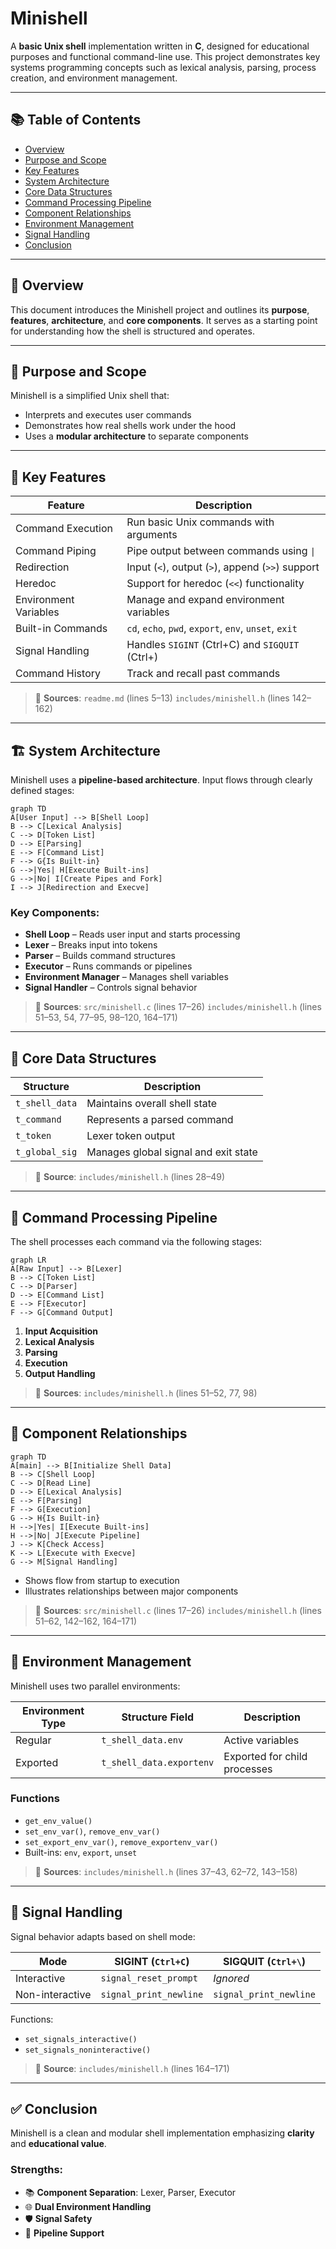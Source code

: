 
# Minishell

A **basic Unix shell** implementation written in **C**, designed for educational purposes and functional command-line use. This project demonstrates key systems programming concepts such as lexical analysis, parsing, process creation, and environment management.

---

## 📚 Table of Contents

- [Overview](#-overview)
- [Purpose and Scope](#-purpose-and-scope)
- [Key Features](#-key-features)
- [System Architecture](#-system-architecture)
- [Core Data Structures](#-core-data-structures)
- [Command Processing Pipeline](#-command-processing-pipeline)
- [Component Relationships](#-component-relationships)
- [Environment Management](#-environment-management)
- [Signal Handling](#-signal-handling)
- [Conclusion](#-conclusion)

---

## 📄 Overview

This document introduces the Minishell project and outlines its **purpose**, **features**, **architecture**, and **core components**. It serves as a starting point for understanding how the shell is structured and operates.

---

## 🎯 Purpose and Scope

Minishell is a simplified Unix shell that:

- Interprets and executes user commands
- Demonstrates how real shells work under the hood
- Uses a **modular architecture** to separate components


---

## 🚀 Key Features

| Feature               | Description |
|----------------------|-------------|
| Command Execution     | Run basic Unix commands with arguments |
| Command Piping        | Pipe output between commands using `\|` |
| Redirection           | Input (`<`), output (`>`), append (`>>`) support |
| Heredoc               | Support for heredoc (`<<`) functionality |
| Environment Variables | Manage and expand environment variables |
| Built-in Commands     | `cd`, `echo`, `pwd`, `export`, `env`, `unset`, `exit` |
| Signal Handling       | Handles `SIGINT` (Ctrl+C) and `SIGQUIT` (Ctrl+\) |
| Command History       | Track and recall past commands |

> 📁 **Sources**:
> `readme.md` (lines 5–13)
> `includes/minishell.h` (lines 142–162)

---

## 🏗️ System Architecture

Minishell uses a **pipeline-based architecture**. Input flows through clearly defined stages:

```mermaid
graph TD
A[User Input] --> B[Shell Loop]
B --> C[Lexical Analysis]
C --> D[Token List]
D --> E[Parsing]
E --> F[Command List]
F --> G{Is Built-in}
G -->|Yes| H[Execute Built-ins]
G -->|No| I[Create Pipes and Fork]
I --> J[Redirection and Execve]
```

### Key Components:

- **Shell Loop** – Reads user input and starts processing
- **Lexer** – Breaks input into tokens
- **Parser** – Builds command structures
- **Executor** – Runs commands or pipelines
- **Environment Manager** – Manages shell variables
- **Signal Handler** – Controls signal behavior

> 📁 **Sources**:
> `src/minishell.c` (lines 17–26)
> `includes/minishell.h` (lines 51–53, 54, 77–95, 98–120, 164–171)

---

## 🧱 Core Data Structures

| Structure         | Description |
|------------------|-------------|
| `t_shell_data`    | Maintains overall shell state |
| `t_command`       | Represents a parsed command |
| `t_token`         | Lexer token output |
| `t_global_sig`    | Manages global signal and exit state |

> 📁 **Source**: `includes/minishell.h` (lines 28–49)

---

## 🔁 Command Processing Pipeline

The shell processes each command via the following stages:

```mermaid
graph LR
A[Raw Input] --> B[Lexer]
B --> C[Token List]
C --> D[Parser]
D --> E[Command List]
E --> F[Executor]
F --> G[Command Output]
```

1. **Input Acquisition**
2. **Lexical Analysis**
3. **Parsing**
4. **Execution**
5. **Output Handling**

> 📁 **Sources**:
> `includes/minishell.h` (lines 51–52, 77, 98)

---

## 🔗 Component Relationships

```mermaid
graph TD
A[main] --> B[Initialize Shell Data]
B --> C[Shell Loop]
C --> D[Read Line]
D --> E[Lexical Analysis]
E --> F[Parsing]
F --> G[Execution]
G --> H{Is Built-in}
H -->|Yes| I[Execute Built-ins]
H -->|No| J[Execute Pipeline]
J --> K[Check Access]
K --> L[Execute with Execve]
G --> M[Signal Handling]
```

- Shows flow from startup to execution
- Illustrates relationships between major components

> 📁 **Sources**:
> `src/minishell.c` (lines 17–26)
> `includes/minishell.h` (lines 51–62, 142–162, 164–171)

---

## 🌱 Environment Management

Minishell uses two parallel environments:

| Environment Type     | Structure Field             | Description |
|----------------------|-----------------------------|-------------|
| Regular              | `t_shell_data.env`          | Active variables |
| Exported             | `t_shell_data.exportenv`    | Exported for child processes |

### Functions

- `get_env_value()`
- `set_env_var()`, `remove_env_var()`
- `set_export_env_var()`, `remove_exportenv_var()`
- Built-ins: `env`, `export`, `unset`

> 📁 **Sources**:
> `includes/minishell.h` (lines 37–43, 62–72, 143–158)

---

## 🛑 Signal Handling

Signal behavior adapts based on shell mode:

| Mode             | SIGINT (`Ctrl+C`)     | SIGQUIT (`Ctrl+\`)       |
|------------------|-----------------------|---------------------------|
| Interactive      | `signal_reset_prompt` | *Ignored*                 |
| Non-interactive  | `signal_print_newline`| `signal_print_newline`   |

Functions:
- `set_signals_interactive()`
- `set_signals_noninteractive()`

> 📁 **Source**: `includes/minishell.h` (lines 164–171)

---

## ✅ Conclusion

Minishell is a clean and modular shell implementation emphasizing **clarity** and **educational value**.

### Strengths:

- 📚 **Component Separation**: Lexer, Parser, Executor
- 🌐 **Dual Environment Handling**
- 🛡 **Signal Safety**
- 🔁 **Pipeline Support**
